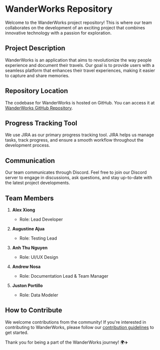 # WanderWorks Repository

Welcome to the WanderWorks project repository! This is where our team collaborates on the development of an exciting project that combines innovative technology with a passion for exploration.

## Project Description

WanderWorks is an application that aims to revolutionize the way people experience and document their travels. Our goal is to provide users with a seamless platform that enhances their travel experiences, making it easier to capture and share memories.

## Repository Location

The codebase for WanderWorks is hosted on GitHub. You can access it at [WanderWorks GitHub Repository](https://github.com/Xiong-Alex-GGC/WanderWorks/).

## Progress Tracking Tool

We use JIRA as our primary progress tracking tool. JIRA helps us manage tasks, track progress, and ensure a smooth workflow throughout the development process.

## Communication

Our team communicates through Discord. Feel free to join our Discord server to engage in discussions, ask questions, and stay up-to-date with the latest project developments.

## Team Members

1. **Alex Xiong**
   - Role: Lead Developer

2. **Augustine Ajua**
   - Role: Testing Lead

3. **Anh Thu Nguyen**
   - Role: UI/UX Design

4. **Andrew Nosa**
   - Role: Documentation Lead & Team Manager

5. **Juston Portillo**
   - Role: Data Modeler

## How to Contribute

We welcome contributions from the community! If you're interested in contributing to WanderWorks, please follow our [contribution guidelines](CONTRIBUTING.md) to get started.

Thank you for being a part of the WanderWorks journey! 🌍✈️
